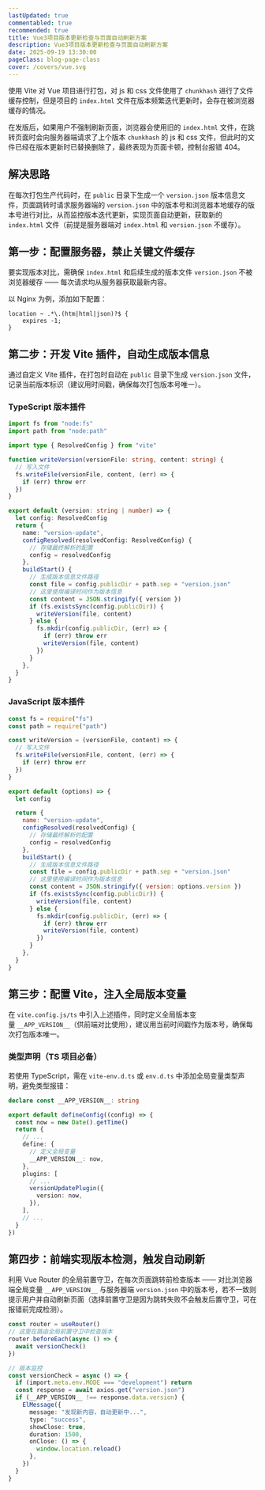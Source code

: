 ```yaml
---
lastUpdated: true
commentabled: true
recommended: true
title: Vue3项目版本更新检查与页面自动刷新方案
description: Vue3项目版本更新检查与页面自动刷新方案
date: 2025-09-19 13:30:00 
pageClass: blog-page-class
cover: /covers/vue.svg
---
```


使用 Vite 对 Vue 项目进行打包，对 js 和 css 文件使用了 `chunkhash` 进行了文件缓存控制，但是项目的 `index.html` 文件在版本频繁迭代更新时，会存在被浏览器缓存的情况。

在发版后，如果用户不强制刷新页面，浏览器会使用旧的 `index.html` 文件，在跳转页面时会向服务器端请求了上个版本 `chunkhash` 的 js 和 css 文件，但此时的文件已经在版本更新时已替换删除了，最终表现为页面卡顿，控制台报错 404。

## 解决思路 ##

在每次打包生产代码时，在 `public` 目录下生成一个 `version.json` 版本信息文件，页面跳转时请求服务器端的 `version.json` 中的版本号和浏览器本地缓存的版本号进行对比，从而监控版本迭代更新，实现页面自动更新，获取新的 `index.html` 文件（前提是服务器端对 `index.html` 和 `version.json` 不缓存）。

## 第一步：配置服务器，禁止关键文件缓存 ##

要实现版本对比，需确保 `index.html` 和后续生成的版本文件 `version.json` 不被浏览器缓存 —— 每次请求均从服务器获取最新内容。

以 Nginx 为例，添加如下配置：

```nginx
location ~ .*\.(htm|html|json)?$ {
    expires -1;
}
```

## 第二步：开发 Vite 插件，自动生成版本信息 ##

通过自定义 Vite 插件，在打包时自动在 `public` 目录下生成 `version.json` 文件，记录当前版本标识（建议用时间戳，确保每次打包版本号唯一）。

### TypeScript 版本插件 ###

```ts:versionUpdatePlugin.ts
import fs from "node:fs"
import path from "node:path"

import type { ResolvedConfig } from "vite"

function writeVersion(versionFile: string, content: string) {
  // 写入文件
  fs.writeFile(versionFile, content, (err) => {
    if (err) throw err
  })
}

export default (version: string | number) => {
  let config: ResolvedConfig
  return {
    name: "version-update",
    configResolved(resolvedConfig: ResolvedConfig) {
      // 存储最终解析的配置
      config = resolvedConfig
    },
    buildStart() {
      // 生成版本信息文件路径
      const file = config.publicDir + path.sep + "version.json"
      // 这里使用编译时间作为版本信息
      const content = JSON.stringify({ version })
      if (fs.existsSync(config.publicDir)) {
        writeVersion(file, content)
      } else {
        fs.mkdir(config.publicDir, (err) => {
          if (err) throw err
          writeVersion(file, content)
        })
      }
    },
  }
}
```

### JavaScript 版本插件 ###

```js:versionUpdatePlugin.js
const fs = require("fs")
const path = require("path")

const writeVersion = (versionFile, content) => {
  // 写入文件
  fs.writeFile(versionFile, content, (err) => {
    if (err) throw err
  })
}

export default (options) => {
  let config

  return {
    name: "version-update",
    configResolved(resolvedConfig) {
      // 存储最终解析的配置
      config = resolvedConfig
    },
    buildStart() {
      // 生成版本信息文件路径
      const file = config.publicDir + path.sep + "version.json"
      // 这里使用编译时间作为版本信息
      const content = JSON.stringify({ version: options.version })
      if (fs.existsSync(config.publicDir)) {
        writeVersion(file, content)
      } else {
        fs.mkdir(config.publicDir, (err) => {
          if (err) throw err
          writeVersion(file, content)
        })
      }
    },
  }
}
```

## 第三步：配置 Vite，注入全局版本变量 ##

在 `vite.config.js/ts` 中引入上述插件，同时定义全局版本变量 `__APP_VERSION__`（供前端对比使用），建议用当前时间戳作为版本号，确保每次打包版本唯一。

### 类型声明（TS 项目必备） ###

若使用 TypeScript，需在 `vite-env.d.ts` 或 `env.d.ts` 中添加全局变量类型声明，避免类型报错：

```ts:vite-env.d.ts
declare const __APP_VERSION__: string
```

```ts:vite.config.ts
export default defineConfig((config) => {
  const now = new Date().getTime()
  return {
    // ...
    define: {
      // 定义全局变量
      __APP_VERSION__: now,
    },
    plugins: [
      // ...
      versionUpdatePlugin({
        version: now,
      }),
    ],
    // ...
  }
})
```

## 第四步：前端实现版本检测，触发自动刷新 ##

利用 Vue Router 的全局前置守卫，在每次页面跳转前检查版本 —— 对比浏览器端全局变量 `__APP_VERSION__` 与服务器端 `version.json` 中的版本号，若不一致则提示用户并自动刷新页面（选择前置守卫是因为跳转失败不会触发后置守卫，可在报错前完成检测）。

```ts
const router = useRouter()
// 这里在路由全局前置守卫中检查版本
router.beforeEach(async () => {
  await versionCheck()
})

// 版本监控
const versionCheck = async () => {
  if (import.meta.env.MODE === "development") return
  const response = await axios.get("version.json")
  if (__APP_VERSION__ !== response.data.version) {
    ElMessage({
      message: "发现新内容，自动更新中...",
      type: "success",
      showClose: true,
      duration: 1500,
      onClose: () => {
        window.location.reload()
      },
    })
  }
}
```
